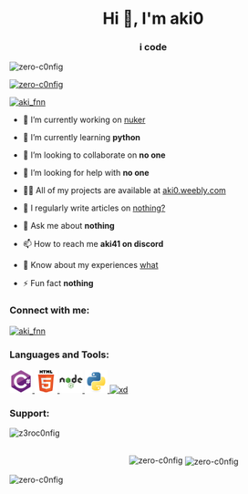 <h1 align="center">Hi 👋, I'm aki0</h1>
<h3 align="center">i code</h3>

<p align="left"> <img src="https://komarev.com/ghpvc/?username=zero-c0nfig&label=Profile%20views&color=0e75b6&style=flat" alt="zero-c0nfig" /> </p>

<p align="left"> <a href="https://github.com/ryo-ma/github-profile-trophy"><img src="https://github-profile-trophy.vercel.app/?username=zero-c0nfig" alt="zero-c0nfig" /></a> </p>

<p align="left"> <a href="https://twitter.com/aki_fnn" target="blank"><img src="https://img.shields.io/twitter/follow/aki_fnn?logo=twitter&style=for-the-badge" alt="aki_fnn" /></a> </p>

- 🔭 I’m currently working on [nuker](https://github.com/z3ro-c0nfig/basic-discord-nuker)

- 🌱 I’m currently learning **python**

- 👯 I’m looking to collaborate on **no one**

- 🤝 I’m looking for help with **no one**

- 👨‍💻 All of my projects are available at [aki0.weebly.com](aki0.weebly.com)

- 📝 I regularly write articles on [nothing?](nothing?)

- 💬 Ask me about **nothing**

- 📫 How to reach me **aki41 on discord**

- 📄 Know about my experiences [what](what)

- ⚡ Fun fact **nothing**

<h3 align="left">Connect with me:</h3>
<p align="left">
<a href="https://twitter.com/aki_fnn" target="blank"><img align="center" src="https://raw.githubusercontent.com/rahuldkjain/github-profile-readme-generator/master/src/images/icons/Social/twitter.svg" alt="aki_fnn" height="30" width="40" /></a>
</p>

<h3 align="left">Languages and Tools:</h3>
<p align="left"> <a href="https://www.w3schools.com/cs/" target="_blank" rel="noreferrer"> <img src="https://raw.githubusercontent.com/devicons/devicon/master/icons/csharp/csharp-original.svg" alt="csharp" width="40" height="40"/> </a> <a href="https://www.w3.org/html/" target="_blank" rel="noreferrer"> <img src="https://raw.githubusercontent.com/devicons/devicon/master/icons/html5/html5-original-wordmark.svg" alt="html5" width="40" height="40"/> </a> <a href="https://nodejs.org" target="_blank" rel="noreferrer"> <img src="https://raw.githubusercontent.com/devicons/devicon/master/icons/nodejs/nodejs-original-wordmark.svg" alt="nodejs" width="40" height="40"/> </a> <a href="https://www.python.org" target="_blank" rel="noreferrer"> <img src="https://raw.githubusercontent.com/devicons/devicon/master/icons/python/python-original.svg" alt="python" width="40" height="40"/> </a> <a href="https://www.adobe.com/products/xd.html" target="_blank" rel="noreferrer"> <img src="https://cdn.worldvectorlogo.com/logos/adobe-xd.svg" alt="xd" width="40" height="40"/> </a> </p>

<h3 align="left">Support:</h3>
<p><a href="https://www.buymeacoffee.com/z3roc0nfig"> <img align="left" src="https://cdn.buymeacoffee.com/buttons/v2/default-yellow.png" height="50" width="210" alt="z3roc0nfig" /></a></p><br><br>

<p><img align="left" src="https://github-readme-stats.vercel.app/api/top-langs?username=zero-c0nfig&show_icons=true&locale=en&layout=compact" alt="zero-c0nfig" /></p>

<p>&nbsp;<img align="center" src="https://github-readme-stats.vercel.app/api?username=zero-c0nfig&show_icons=true&locale=en" alt="zero-c0nfig" /></p>

<p><img align="center" src="https://github-readme-streak-stats.herokuapp.com/?user=zero-c0nfig&" alt="zero-c0nfig" /></p>
